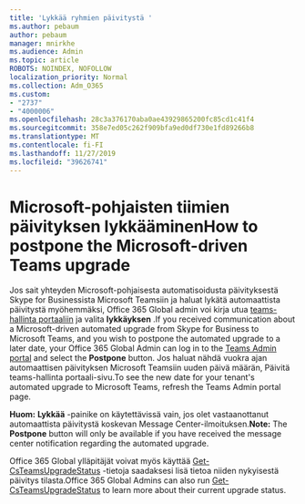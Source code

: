 ```yaml
---
title: 'Lykkää ryhmien päivitystä '
ms.author: pebaum
author: pebaum
manager: mnirkhe
ms.audience: Admin
ms.topic: article
ROBOTS: NOINDEX, NOFOLLOW
localization_priority: Normal
ms.collection: Adm_O365
ms.custom:
- "2737"
- "4000006"
ms.openlocfilehash: 28c3a376170aba0ae43929865200fc85cd1c41f4
ms.sourcegitcommit: 358e7ed05c262f909bfa9ed0df730e1fd89266b8
ms.translationtype: MT
ms.contentlocale: fi-FI
ms.lasthandoff: 11/27/2019
ms.locfileid: "39626741"
---
```

# <a name="how-to-postpone-the-microsoft-driven-teams-upgrade"></a><span data-ttu-id="dad67-102">Microsoft-pohjaisten tiimien päivityksen lykkääminen</span><span class="sxs-lookup"><span data-stu-id="dad67-102">How to postpone the Microsoft-driven Teams upgrade</span></span>

<span data-ttu-id="dad67-103">Jos sait yhteyden Microsoft-pohjaisesta automatisoidusta päivityksestä Skype for Businessista Microsoft Teamsiin ja haluat lykätä automaattista päivitystä myöhemmäksi, Office 365 Global admin voi kirja utua [teams-hallinta portaaliin](https://admin.teams.microsoft.com/dashboard) ja valita **lykkäyksen** .</span><span class="sxs-lookup"><span data-stu-id="dad67-103">If you received communication about a Microsoft-driven automated upgrade from Skype for Business to Microsoft Teams, and you wish to postpone the automated upgrade to a later date, your Office 365 Global Admin can log in to the [Teams Admin portal](https://admin.teams.microsoft.com/dashboard) and select the **Postpone** button.</span></span> <span data-ttu-id="dad67-104">Jos haluat nähdä vuokra ajan automaattisen päivityksen Microsoft Teamsiin uuden päivä määrän, Päivitä teams-hallinta portaali-sivu.</span><span class="sxs-lookup"><span data-stu-id="dad67-104">To see the new date for your tenant's automated upgrade to Microsoft Teams, refresh the Teams Admin portal page.</span></span>

<span data-ttu-id="dad67-105">**Huom:** **Lykkää** -painike on käytettävissä vain, jos olet vastaanottanut automaattista päivitystä koskevan Message Center-ilmoituksen.</span><span class="sxs-lookup"><span data-stu-id="dad67-105">**Note:** The **Postpone** button will only be available if you have received the message center notification regarding the automated upgrade.</span></span> 

<span data-ttu-id="dad67-106">Office 365 Global ylläpitäjät voivat myös käyttää [Get-CsTeamsUpgradeStatus](https://docs.microsoft.com/powershell/module/skype/get-csteamsupgradestatus?view=skype-ps) -tietoja saadaksesi lisä tietoa niiden nykyisestä päivitys tilasta.</span><span class="sxs-lookup"><span data-stu-id="dad67-106">Office 365 Global Admins can also run [Get-CsTeamsUpgradeStatus](https://docs.microsoft.com/powershell/module/skype/get-csteamsupgradestatus?view=skype-ps) to learn more about their current upgrade status.</span></span> 